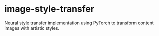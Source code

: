 # image-style-transfer
Neural style transfer implementation using PyTorch to transform content images with artistic styles.
